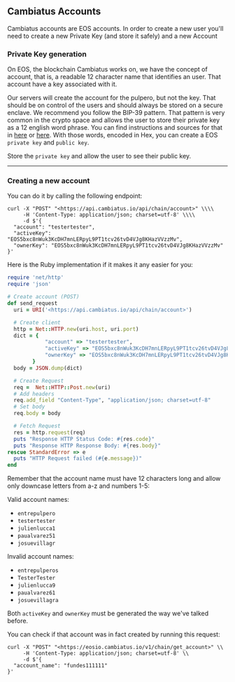 ## Cambiatus Accounts

Cambiatus accounts are EOS accounts. In order to create a new user you'll need to create a new Private Key (and store it safely) and a new Account

### Private Key generation

On EOS, the blockchain Cambiatus works on, we have the concept of account, that is, a readable 12 character name that identifies an user. That account have a key associated with it.

Our servers will create the account for the pulpero, but not the key. That should be on control of the users and should always be stored on a secure enclave. We recommend you follow the BIP-39 pattern. That pattern is very common in the crypto space and allows the user to store their private key as a 12 english word phrase. You can find instructions and sources for that in [here](https://www.notion.so/Creating-EOS-BIP39-compatible-Wallets-184f2ad79d9245e29770747e67f826d7) or [here](https://github.com/particl/genesis-wallet-generator). With those words, encoded in Hex, you can create a EOS `private key` and `public key`.

Store the `private key` and allow the user to see their public key.

---

### Creating a new account

You can do it by calling the following endpoint:

```shell
curl -X "POST" "<https://api.cambiatus.io/api/chain/account>" \\\\
     -H 'Content-Type: application/json; charset=utf-8' \\\\
     -d $'{
  "account": "testertester",
  "activeKey": "EOS5bxc8nWuk3KcDH7mnLERpyL9PT1tcv26tvD4VJg8KHazVVzzMv",
  "ownerKey": "EOS5bxc8nWuk3KcDH7mnLERpyL9PT1tcv26tvD4VJg8KHazVVzzMv"
}'
```

Here is the Ruby implementation if it makes it any easier for you:

```ruby
require 'net/http'
require 'json'

# Create account (POST)
def send_request
  uri = URI('<https://api.cambiatus.io/api/chain/account>')

  # Create client
  http = Net::HTTP.new(uri.host, uri.port)
  dict = {
            "account" => "testertester",
            "activeKey" => "EOS5bxc8nWuk3KcDH7mnLERpyL9PT1tcv26tvD4VJg8KHazVVzzMv",
            "ownerKey" => "EOS5bxc8nWuk3KcDH7mnLERpyL9PT1tcv26tvD4VJg8KHazVVzzMv"
        }
  body = JSON.dump(dict)

  # Create Request
  req =  Net::HTTP::Post.new(uri)
  # Add headers
  req.add_field "Content-Type", "application/json; charset=utf-8"
  # Set body
  req.body = body

  # Fetch Request
  res = http.request(req)
  puts "Response HTTP Status Code: #{res.code}"
  puts "Response HTTP Response Body: #{res.body}"
rescue StandardError => e
  puts "HTTP Request failed (#{e.message})"
end
```

Remember that the account name must have 12 characters long and allow only downcase letters from a-z and numbers 1-5:

Valid account names:

- `entrepulpero`
- `testertester`
- `julienlucca1`
- `paualvarez51`
- `josuevillagr`

Invalid account names:

- `entrepulperos`
- `TesterTester`
- `julienlucca9`
- `paualvarez61`
- `josuevillagra`

Both `activeKey` and `ownerKey` must be generated the way we've talked before.

You can check if that account was in fact created by running this request:

```
curl -X "POST" "<https://eosio.cambiatus.io/v1/chain/get_account>" \\
     -H 'Content-Type: application/json; charset=utf-8' \\
     -d $'{
  "account_name": "fundes111111"
}'
```
